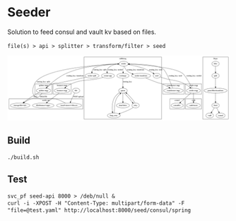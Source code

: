 # Seeder

 Solution to feed consul and vault kv based on files.

`file(s) > api > splitter > transform/filter > seed`

 ![diagram](diagram.png)

## Build

```
./build.sh
```

## Test

```
svc_pf seed-api 8000 > /deb/null &
curl -i -XPOST -H "Content-Type: multipart/form-data" -F "file=@test.yaml" http://localhost:8000/seed/consul/spring
```

